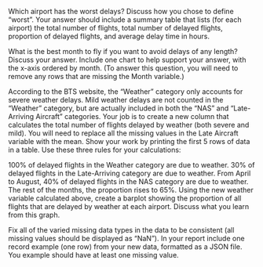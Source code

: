 Which airport has the worst delays? Discuss how you chose to define “worst”. Your answer should include a summary table that lists (for each airport) the total number of flights, total number of delayed flights, proportion of delayed flights, and average delay time in hours.

What is the best month to fly if you want to avoid delays of any length? Discuss your answer. Include one chart to help support your answer, with the x-axis ordered by month. (To answer this question, you will need to remove any rows that are missing the Month variable.)

According to the BTS website, the “Weather” category only accounts for severe weather delays. Mild weather delays are not counted in the “Weather” category, but are actually included in both the “NAS” and “Late-Arriving Aircraft” categories. Your job is to create a new column that calculates the total number of flights delayed by weather (both severe and mild). You will need to replace all the missing values in the Late Aircraft variable with the mean. Show your work by printing the first 5 rows of data in a table. Use these three rules for your calculations:

100% of delayed flights in the Weather category are due to weather.
30% of delayed flights in the Late-Arriving category are due to weather.
From April to August, 40% of delayed flights in the NAS category are due to weather. The rest of the months, the proportion rises to 65%.
Using the new weather variable calculated above, create a barplot showing the proportion of all flights that are delayed by weather at each airport. Discuss what you learn from this graph.

Fix all of the varied missing data types in the data to be consistent (all missing values should be displayed as “NaN”). In your report include one record example (one row) from your new data, formatted as a JSON file. You example should have at least one missing value.